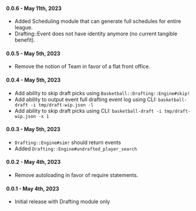 #### 0.0.6 - May 11th, 2023

* Added Scheduling module that can generate full schedules for entire league.
* Drafting::Event does not have identity anymore (no current tangible benefit).

#### 0.0.5 - May 5th, 2023

* Remove the notion of Team in favor of a flat front office.
#### 0.0.4 - May 5th, 2023

* Add ability to skip draft picks using `Basketball::Drafting::Engine#skip!`
* Add ability to output event full drafting event log using CLI: `basketball-draft -i tmp/draft-wip.json -l`
* Add ability to skip draft picks using CLI: `basketball-draft -i tmp/draft-wip.json -x 1`

#### 0.0.3 - May 5th, 2023

* `Drafting::Engine#sim!` should return events
* Added `Drafting::Engine#undrafted_player_search`

#### 0.0.2 - May 4th, 2023

* Remove autoloading in favor of require statements.

#### 0.0.1 - May 4th, 2023

* Initial release with Drafting module only
